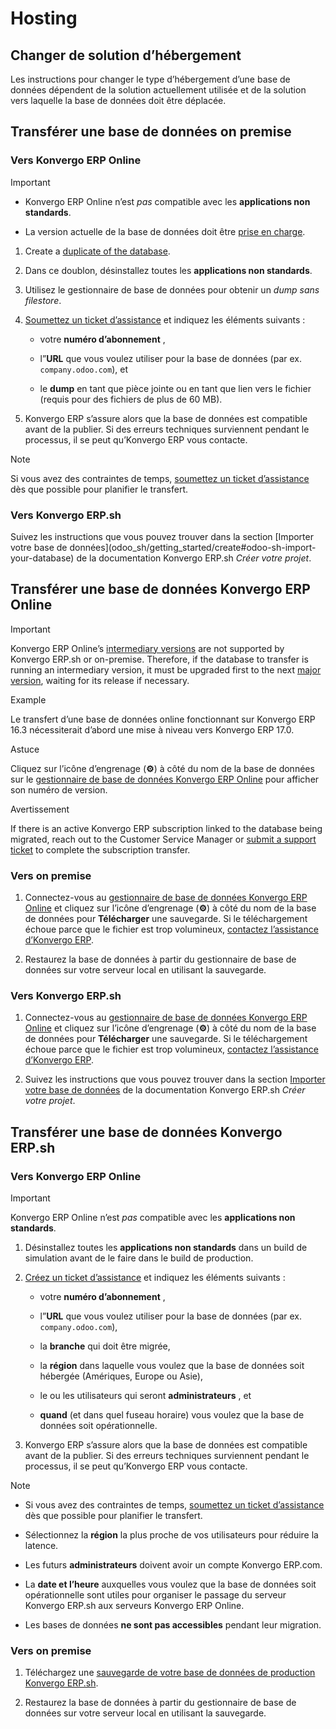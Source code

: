 # Hosting

## Changer de solution d’hébergement

Les instructions pour changer le type d’hébergement d’une base de données
dépendent de la solution actuellement utilisée et de la solution vers laquelle
la base de données doit être déplacée.

## Transférer une base de données on premise

### Vers Konvergo ERP Online

<div class="alert alert-warning">
<p class="alert-title">
Important</p><ul>
<li><p>Konvergo ERP Online n’est <em>pas</em> compatible avec les <b>applications non standards</b>.</p></li>
<li><p>La version actuelle de la base de données doit être <a href="supported_versions">prise en charge</a>.</p></li>
</ul>
</div>

  1. Create a [duplicate of the database](on_premise#on-premise-duplicate).

  2. Dans ce doublon, désinstallez toutes les **applications non standards**.

  3. Utilisez le gestionnaire de base de données pour obtenir un _dump sans filestore_.

  4. [Soumettez un ticket d’assistance](https://www.odoo.com/help) et indiquez les éléments suivants :

     * votre **numéro d’abonnement** ,

     * l”**URL** que vous voulez utiliser pour la base de données (par ex. `company.odoo.com`), et

     * le **dump** en tant que pièce jointe ou en tant que lien vers le fichier (requis pour des fichiers de plus de 60 MB).

  5. Konvergo ERP s’assure alors que la base de données est compatible avant de la publier. Si des erreurs techniques surviennent pendant le processus, il se peut qu’Konvergo ERP vous contacte.

<div class="alert alert-primary">
<p class="alert-title">
Note</p><p>Si vous avez des contraintes de temps, <a href="https://www.odoo.com/help">soumettez un ticket d’assistance</a> dès que possible pour planifier le transfert.</p>
</div>

### Vers Konvergo ERP.sh

Suivez les instructions que vous pouvez trouver dans la section [Importer
votre base de données](odoo_sh/getting_started/create#odoo-sh-import-
your-database) de la documentation Konvergo ERP.sh _Créer votre projet_.

## Transférer une base de données Konvergo ERP Online

<div class="alert alert-warning">
<p class="alert-title">
Important</p><p>Konvergo ERP Online’s <a href="supported_versions#supported-versions"><span class="std std-ref">intermediary versions</span></a> are not supported by Konvergo ERP.sh or
on-premise. Therefore, if the database to transfer is running an intermediary version, it must be
upgraded first to the next <a href="supported_versions#supported-versions"><span class="std std-ref">major version</span></a>, waiting for its release if
necessary.</p>
<div class="alert alert-success">
<p class="alert-title">
Example</p><p>Le transfert d’une base de données online fonctionnant sur Konvergo ERP 16.3 nécessiterait d’abord une mise à niveau vers Konvergo ERP 17.0.</p>
</div>
<div class="alert alert-tip">
<p class="alert-title">
Astuce</p><p>Cliquez sur l’icône d’engrenage (<b>⚙</b>) à côté du nom de la base de données sur le <a href="https://www.odoo.com/my/databases/">gestionnaire de base de données Konvergo ERP Online</a> pour afficher son numéro de version.</p>
</div>
<div class="alert alert-warning">
<p class="alert-title">
Avertissement</p><p>If there is an active Konvergo ERP subscription linked to the database being migrated, reach out to
the Customer Service Manager or <a href="https://www.odoo.com/help">submit a support ticket</a>  to
complete the subscription transfer.</p>
</div>
</div>

### Vers on premise

  1. Connectez-vous au [gestionnaire de base de données Konvergo ERP Online](https://www.odoo.com/my/databases/) et cliquez sur l’icône d’engrenage (**⚙**) à côté du nom de la base de données pour **Télécharger** une sauvegarde. Si le téléchargement échoue parce que le fichier est trop volumineux, [contactez l’assistance d’Konvergo ERP](https://www.odoo.com/help).

  2. Restaurez la base de données à partir du gestionnaire de base de données sur votre serveur local en utilisant la sauvegarde.

### Vers Konvergo ERP.sh

  1. Connectez-vous au [gestionnaire de base de données Konvergo ERP Online](https://www.odoo.com/my/databases/) et cliquez sur l’icône d’engrenage (**⚙**) à côté du nom de la base de données pour **Télécharger** une sauvegarde. Si le téléchargement échoue parce que le fichier est trop volumineux, [contactez l’assistance d’Konvergo ERP](https://www.odoo.com/help).

  2. Suivez les instructions que vous pouvez trouver dans la section [Importer votre base de données](odoo_sh/getting_started/create#odoo-sh-import-your-database) de la documentation Konvergo ERP.sh _Créer votre projet_.

## Transférer une base de données Konvergo ERP.sh

### Vers Konvergo ERP Online

<div class="alert alert-warning">
<p class="alert-title">
Important</p><p>Konvergo ERP Online n’est <em>pas</em> compatible avec les <b>applications non standards</b>.</p>
</div>

  1. Désinstallez toutes les **applications non standards** dans un build de simulation avant de le faire dans le build de production.

  2. [Créez un ticket d’assistance](https://www.odoo.com/help) et indiquez les éléments suivants :

     * votre **numéro d’abonnement** ,

     * l”**URL** que vous voulez utiliser pour la base de données (par ex. `company.odoo.com`),

     * la **branche** qui doit être migrée,

     * la **région** dans laquelle vous voulez que la base de données soit hébergée (Amériques, Europe ou Asie),

     * le ou les utilisateurs qui seront **administrateurs** , et

     * **quand** (et dans quel fuseau horaire) vous voulez que la base de données soit opérationnelle.

  3. Konvergo ERP s’assure alors que la base de données est compatible avant de la publier. Si des erreurs techniques surviennent pendant le processus, il se peut qu’Konvergo ERP vous contacte.

<div class="alert alert-primary">
<p class="alert-title">
Note</p><ul>
<li><p>Si vous avez des contraintes de temps, <a href="https://www.odoo.com/help">soumettez un ticket d’assistance</a> dès que possible pour planifier le transfert.</p></li>
<li><p>Sélectionnez la <b>région</b> la plus proche de vos utilisateurs pour réduire la latence.</p></li>
<li><p>Les futurs <b>administrateurs</b> doivent avoir un compte Konvergo ERP.com.</p></li>
<li><p>La <b>date et l’heure</b> auxquelles vous voulez que la base de données soit opérationnelle sont utiles pour organiser le passage du serveur Konvergo ERP.sh aux serveurs Konvergo ERP Online.</p></li>
<li><p>Les bases de données <b>ne sont pas accessibles</b> pendant leur migration.</p></li>
</ul>
</div>

### Vers on premise

  1. Téléchargez une [sauvegarde de votre base de données de production Konvergo ERP.sh](odoo_sh/getting_started/branches#odoo-sh-branches-backups).

  2. Restaurez la base de données à partir du gestionnaire de base de données sur votre serveur local en utilisant la sauvegarde.

